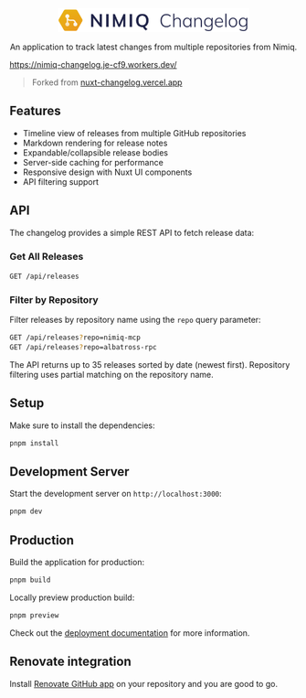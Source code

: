 <p align="center">
  <a href="https://nimiq-changelog.je-cf9.workers.dev/" target="_blank">
    <picture>
      <source media="(prefers-color-scheme: dark)" srcset="https://raw.githubusercontent.com/onmax/nimiq-changelog/HEAD/.github/logo-dark.svg">
      <source media="(prefers-color-scheme: light)" srcset="https://raw.githubusercontent.com/onmax/nimiq-changelog/HEAD/.github/logo-light.svg">
      <img alt="Nimiq Changelog" src="https://raw.githubusercontent.com/onmax/nimiq-changelog/HEAD/.github/logo-light.svg" width="334" height="42" style="max-width: 100%;">
    </picture>
  </a>
</p>

<p align="center">
  An application to track latest changes from multiple repositories from Nimiq.
</p>

https://nimiq-changelog.je-cf9.workers.dev/

> Forked from [nuxt-changelog.vercel.app](https://nuxt-changelog.vercel.app/)

## Features

- Timeline view of releases from multiple GitHub repositories
- Markdown rendering for release notes
- Expandable/collapsible release bodies
- Server-side caching for performance
- Responsive design with Nuxt UI components
- API filtering support

## API

The changelog provides a simple REST API to fetch release data:

### Get All Releases

```bash
GET /api/releases
```

### Filter by Repository

Filter releases by repository name using the `repo` query parameter:

```bash
GET /api/releases?repo=nimiq-mcp
GET /api/releases?repo=albatross-rpc
```

The API returns up to 35 releases sorted by date (newest first). Repository filtering uses partial matching on the repository name.


## Setup

Make sure to install the dependencies:

```bash
pnpm install
```

## Development Server

Start the development server on `http://localhost:3000`:

```bash
pnpm dev
```

## Production

Build the application for production:

```bash
pnpm build
```

Locally preview production build:

```bash
pnpm preview
```

Check out the [deployment documentation](https://nuxt.com/docs/getting-started/deployment) for more information.

## Renovate integration

Install [Renovate GitHub app](https://github.com/apps/renovate/installations/select_target) on your repository and you are good to go.
